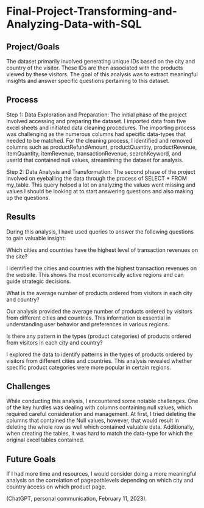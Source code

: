 # Final-Project-Transforming-and-Analyzing-Data-with-SQL

## Project/Goals
The dataset primarily involved generating unique IDs based on the city and country of the visitor. These IDs are then associated with the products viewed by these visitors. The goal of this analysis was to extract meaningful insights and answer specific questions pertaining to this dataset.

## Process
Step 1: Data Exploration and Preparation: The initial phase of the project involved accessing and preparing the dataset. I imported data from five excel sheets and initiated data cleaning procedures. The importing process was challenging as the numerous columns had specific data-types that needed to be matched.
For the cleaning process, I identified and removed columns such as productRefundAmount, productQuantity, productRevenue, itemQuantity, itemRevenue, transactionRevenue, searchKeyword, and userId that contained null values, streamlining the dataset for analysis.

Step 2: Data Analysis and Transformation: The second phase of the project involved on eyeballing the data through the process of SELECT * FROM my_table. This query helped a lot on analyzing the values went missing and values I should be looking at to start answering questions and also making up the questions.

## Results
During this analysis, I have used queries to answer the following questions to gain valuable insight:

Which cities and countries have the highest level of transaction revenues on the site?

I identified the cities and countries with the highest transaction revenues on the website. This shows the most economically active regions and can guide strategic decisions.

What is the average number of products ordered from visitors in each city and country?

Our analysis provided the average number of products ordered by visitors from different cities and countries. This information is essential in understanding user behavior and preferences in various regions.

Is there any pattern in the types (product categories) of products ordered from visitors in each city and country?

I explored the data to identify patterns in the types of products ordered by visitors from different cities and countries. This analysis revealed whether specific product categories were more popular in certain regions.

## Challenges 
While conducting this analysis, I encountered some notable challenges. One of the key hurdles was dealing with columns containing null values, which required careful consideration and management. At first, I tried deleting the columns that contained the Null values, however, that would result in deleting the whole row as well which contained valuable data.
Additionally, when creating the tables, it was hard to match the data-type for which the original excel tables contained. 

## Future Goals
If I had more time and resources, I would consider doing a more meaningful analysis on the correlation of pagepathlevels depending on which city and country access on which product page.


(ChatGPT, personal communication, February 11, 2023).
